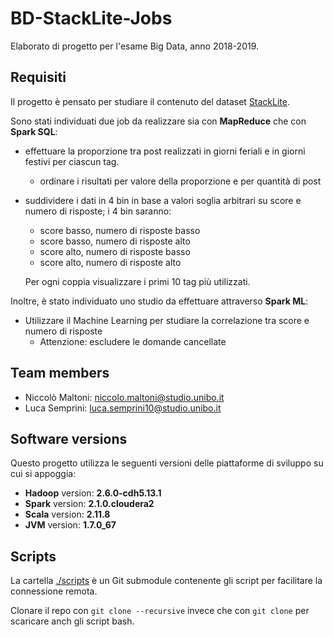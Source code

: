 # BD-StackLite-Jobs

Elaborato di progetto per l'esame Big Data, anno 2018-2019.

## Requisiti

Il progetto è pensato per studiare il contenuto del dataset [StackLite](https://www.kaggle.com/stackoverflow/stacklite).

Sono stati individuati due job da realizzare sia con **MapReduce** che con **Spark SQL**:

  - effettuare la proporzione tra post realizzati in giorni feriali e in giorni festivi per ciascun tag.
    - ordinare i risultati per valore della proporzione e per quantità di post
  
  - suddividere i dati in 4 bin in base a valori soglia arbitrari su score e numero di risposte;
    i 4 bin saranno:

	- score basso, numero di risposte basso
	- score basso, numero di risposte alto
	- score alto, numero di risposte basso
	- score alto, numero di risposte alto

    Per ogni coppia visualizzare i primi 10 tag più utilizzati.

Inoltre, è stato individuato uno studio da effettuare attraverso **Spark ML**:

  - Utilizzare il Machine Learning per studiare la correlazione tra score e numero di risposte
    - Attenzione: escludere le domande cancellate

## Team members

  - Niccolò Maltoni: [niccolo.maltoni@studio.unibo.it](mailto:niccolo.maltoni@studio.unibo.it)
  - Luca Semprini: [luca.semprini10@studio.unibo.it](mailto:luca.semprini10@studio.unibo.it)

## Software versions

Questo progetto utilizza le seguenti versioni delle piattaforme di sviluppo su cui si appoggia:

- **Hadoop** version: **2.6.0-cdh5.13.1**
- **Spark** version: **2.1.0.cloudera2**
- **Scala** version: **2.11.8**
- **JVM** version: **1.7.0_67**

## Scripts

La cartella [./scripts](https://github.com/NiccoMlt/BigData-18-19-scripts) è un Git submodule contenente gli script per facilitare la connessione remota.

Clonare il repo con `git clone --recursive` invece che con `git clone` per scaricare anch gli script bash.


